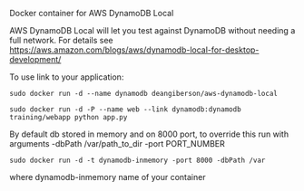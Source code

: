 Docker container for AWS DynamoDB Local

AWS DynamoDB Local will let you test against DynamoDB without needing
a full network. For details see https://aws.amazon.com/blogs/aws/dynamodb-local-for-desktop-development/

To use link to your application:

    sudo docker run -d --name dynamodb deangiberson/aws-dynamodb-local

    sudo docker run -d -P --name web --link dynamodb:dynamodb training/webapp python app.py
    

By default db stored in memory and on 8000 port, to override this run with arguments
-dbPath /var/path_to_dir
-port PORT_NUMBER
 
	sudo docker run -d -t dynamodb-inmemory -port 8000 -dbPath /var

where dynamodb-inmemory name of your container
    

